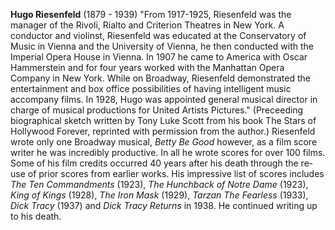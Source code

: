 
**Hugo Riesenfeld** (1879 - 1939) "From 1917-1925, Riesenfeld was the manager of the Rivoli, Rialto and Criterion Theatres in New York. A conductor and violinst, Riesenfeld was educated at the Conservatory of Music in Vienna and the University of Vienna, he then conducted with the Imperial Opera House in Vienna. In 1907 he came to America with Oscar Hammerstein and for four years worked with the Manhattan Opera Company in New York. While on Broadway, Riesenfeld demonstrated the entertainment and box office possibilities of having intelligent music accompany films. In 1928, Hugo was appointed general musical director in charge of musical productions for United Artists Pictures." (Preceeding biographical sketch written by Tony Luke Scott from his book The Stars of Hollywood Forever, reprinted with permission from the author.) 
Riesenfeld wrote only one Broadway musical, *Betty Be Good* however, as a film score writer he was incredibly productive. In all he wrote scores for over 100 films. Some of his film credits occurred 40 years after his death through the re-use of prior scores from earlier works. His impressive list of scores includes *The Ten Commandments* (1923), *The Hunchback of Notre Dame* (1923), *King of Kings* (1928), *The Iron Mask* (1929), *Tarzan The Fearless* (1933), *Dick Tracy* (1937) and *Dick Tracy Returns* in 1938. He continued writing up to his death.


 